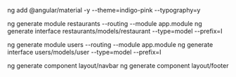 


ng add @angular/material -y --theme=indigo-pink --typography=y


ng generate module restaurants --routing --module app.module
ng generate interface restaurants/models/restaurant --type=model --prefix=I

ng generate module users --routing --module app.module
ng generate interface users/models/user --type=model --prefix=I

ng generate component layout/navbar
ng generate component layout/footer


